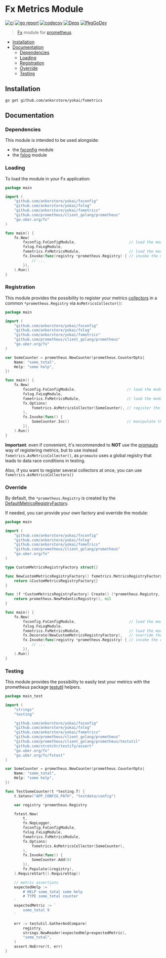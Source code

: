 # Fx Metrics Module

[![ci](https://github.com/ankorstore/yokai/actions/workflows/fxmetrics-ci.yml/badge.svg)](https://github.com/ankorstore/yokai/actions/workflows/fxmetrics-ci.yml)
[![go report](https://goreportcard.com/badge/github.com/ankorstore/yokai/fxmetrics)](https://goreportcard.com/report/github.com/ankorstore/yokai/fxmetrics)
[![codecov](https://codecov.io/gh/ankorstore/yokai/graph/badge.svg?token=ghUBlFsjhR&flag=fxmetrics)](https://app.codecov.io/gh/ankorstore/yokai/tree/main/fxmetrics)
[![Deps](https://img.shields.io/badge/osi-deps-blue)](https://deps.dev/go/github.com%2Fankorstore%2Fyokai%2Ffxmetrics)
[![PkgGoDev](https://pkg.go.dev/badge/github.com/ankorstore/yokai/fxmetrics)](https://pkg.go.dev/github.com/ankorstore/yokai/fxmetrics)

> [Fx](https://uber-go.github.io/fx/) module for [prometheus](https://github.com/prometheus/client_golang).

<!-- TOC -->
* [Installation](#installation)
* [Documentation](#documentation)
	* [Dependencies](#dependencies)
	* [Loading](#loading)
	* [Registration](#registration)
	* [Override](#override)
	* [Testing](#testing)
<!-- TOC -->

## Installation

```shell
go get github.com/ankorstore/yokai/fxmetrics
```

## Documentation

### Dependencies

This module is intended to be used alongside:

- the [fxconfig](https://github.com/ankorstore/yokai/tree/main/fxconfig) module
- the [fxlog](https://github.com/ankorstore/yokai/tree/main/fxlog) module

### Loading

To load the module in your Fx application:

```go
package main

import (
	"github.com/ankorstore/yokai/fxconfig"
	"github.com/ankorstore/yokai/fxlog"
	"github.com/ankorstore/yokai/fxmetrics"
	"github.com/prometheus/client_golang/prometheus"
	"go.uber.org/fx"
)

func main() {
	fx.New(
		fxconfig.FxConfigModule,                        // load the module dependencies
		fxlog.FxLogModule,
		fxmetrics.FxMetricsModule,                      // load the module
		fx.Invoke(func(registry *prometheus.Registry) { // invoke the metrics registry
			// ...
		}),
	).Run()
}
```

### Registration

This module provides the possibility to register your metrics [collectors](https://github.com/prometheus/client_golang/blob/main/prometheus/collector.go) in a common `*prometheus.Registry` via `AsMetricsCollector()`:

```go
package main

import (
	"github.com/ankorstore/yokai/fxconfig"
	"github.com/ankorstore/yokai/fxlog"
	"github.com/ankorstore/yokai/fxmetrics"
	"github.com/prometheus/client_golang/prometheus"
	"go.uber.org/fx"
)

var SomeCounter = prometheus.NewCounter(prometheus.CounterOpts{
	Name: "some_total",
	Help: "some help",
})

func main() {
	fx.New(
		fxconfig.FxConfigModule,                       // load the module dependencies
		fxlog.FxLogModule,
		fxmetrics.FxMetricsModule,                     // load the module
		fx.Options(
			fxmetrics.AsMetricsCollector(SomeCounter), // register the counter
		),
		fx.Invoke(func() {
			SomeCounter.Inc()                          // manipulate the counter
		}),
	).Run()
}
```

**Important**: even if convenient, it's recommended to **NOT** use the [promauto](https://github.com/prometheus/client_golang/tree/main/prometheus/promauto) way of registering metrics,
but to use instead `fxmetrics.AsMetricsCollector()`, as `promauto` uses a global registry that leads to data race
conditions in testing.

Also, if you want to register several collectors at once, you can use `fxmetrics.AsMetricsCollectors()`

### Override

By default, the `*prometheus.Registry` is created by the [DefaultMetricsRegistryFactory](factory.go).

If needed, you can provide your own factory and override the module:

```go
package main

import (
	"github.com/ankorstore/yokai/fxconfig"
	"github.com/ankorstore/yokai/fxlog"
	"github.com/ankorstore/yokai/fxmetrics"
	"github.com/prometheus/client_golang/prometheus"
	"go.uber.org/fx"
)

type CustomMetricsRegistryFactory struct{}

func NewCustomMetricsRegistryFactory() fxmetrics.MetricsRegistryFactory {
	return &CustomMetricsRegistryFactory{}
}

func (f *CustomMetricsRegistryFactory) Create() (*prometheus.Registry, error) {
	return prometheus.NewPedanticRegistry(), nil
}

func main() {
	fx.New(
		fxconfig.FxConfigModule,                        // load the module dependencies
		fxlog.FxLogModule,
		fxmetrics.FxMetricsModule,                      // load the module
		fx.Decorate(NewCustomMetricsRegistryFactory),   // override the module with a custom factory
		fx.Invoke(func(registry *prometheus.Registry) { // invoke the custom registry
			// ...
		}),
	).Run()
}
```

### Testing

This module provides the possibility to easily test your metrics with the prometheus package [testutil](https://github.com/prometheus/client_golang/tree/main/prometheus/testutil) helpers.

```go
package main_test

import (
	"strings"
	"testing"

	"github.com/ankorstore/yokai/fxconfig"
	"github.com/ankorstore/yokai/fxlog"
	"github.com/ankorstore/yokai/fxmetrics"
	"github.com/prometheus/client_golang/prometheus"
	"github.com/prometheus/client_golang/prometheus/testutil"
	"github.com/stretchr/testify/assert"
	"go.uber.org/fx"
	"go.uber.org/fx/fxtest"
)

var SomeCounter = prometheus.NewCounter(prometheus.CounterOpts{
	Name: "some_total",
	Help: "some help",
})

func TestSomeCounter(t *testing.T) {
	t.Setenv("APP_CONFIG_PATH", "testdata/config")

	var registry *prometheus.Registry

	fxtest.New(
		t,
		fx.NopLogger,
		fxconfig.FxConfigModule,
		fxlog.FxLogModule,
		fxmetrics.FxMetricsModule,
		fx.Options(
			fxmetrics.AsMetricsCollector(SomeCounter),
		),
		fx.Invoke(func() {
			SomeCounter.Add(9)
		}),
		fx.Populate(&registry),
	).RequireStart().RequireStop()

	// metric assertions
	expectedHelp := `
		# HELP some_total some help
		# TYPE some_total counter
	`
	expectedMetric := `
		some_total 9
	`

	err := testutil.GatherAndCompare(
		registry,
		strings.NewReader(expectedHelp+expectedMetric),
		"some_total",
	)
	assert.NoError(t, err)
}
```

